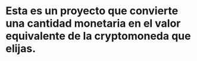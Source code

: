 # Esta es un proyecto que convierte una cantidad monetaria en el valor equivalente de la cryptomoneda que elijas.
